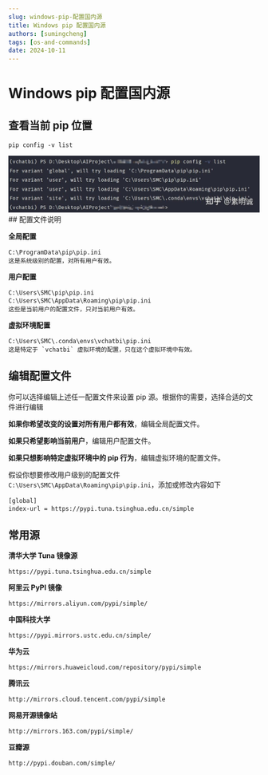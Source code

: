 ```yaml
---
slug: windows-pip-配置国内源
title: Windows pip 配置国内源
authors: [sumingcheng]
tags: [os-and-commands]
date: 2024-10-11
---
```


# Windows pip 配置国内源

## 查看当前 pip 位置

```
pip config -v list
```

![9d4a61ae89ba84e0048c931888668c08](../image/9d4a61ae89ba84e0048c931888668c08.jpg)## 配置文件说明

**全局配置**

```
C:\ProgramData\pip\pip.ini
这是系统级别的配置，对所有用户有效。
```

**用户配置**

```
C:\Users\SMC\pip\pip.ini
C:\Users\SMC\AppData\Roaming\pip\pip.ini
这些是当前用户的配置文件，只对当前用户有效。
```

**虚拟环境配置**

```
C:\Users\SMC\.conda\envs\vchatbi\pip.ini
这是特定于 `vchatbi` 虚拟环境的配置，只在这个虚拟环境中有效。
```

## 编辑配置文件

你可以选择编辑上述任一配置文件来设置 pip 源。根据你的需要，选择合适的文件进行编辑

**如果你希望改变的设置对所有用户都有效**，编辑全局配置文件。

**如果只希望影响当前用户**，编辑用户配置文件。

**如果只想影响特定虚拟环境中的 pip 行为**，编辑虚拟环境的配置文件。

假设你想要修改用户级别的配置文件 `C:\Users\SMC\AppData\Roaming\pip\pip.ini`，添加或修改内容如下

```
[global]
index-url = https://pypi.tuna.tsinghua.edu.cn/simple
```

## 常用源

**清华大学 Tuna 镜像源**

```
https://pypi.tuna.tsinghua.edu.cn/simple
```

**阿里云 PyPI 镜像**

```
https://mirrors.aliyun.com/pypi/simple/
```

**中国科技大学**

```
https://pypi.mirrors.ustc.edu.cn/simple/
```

**华为云**

```
https://mirrors.huaweicloud.com/repository/pypi/simple
```

**腾讯云**

```
http://mirrors.cloud.tencent.com/pypi/simple
```

**网易开源镜像站**

```
http://mirrors.163.com/pypi/simple/
```

**豆瓣源**

```
http://pypi.douban.com/simple/
```
